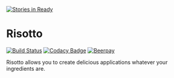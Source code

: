 [![Stories in Ready](https://badge.waffle.io/battila7/risotto.png?label=ready&title=Ready)](https://waffle.io/battila7/risotto)
# Risotto
[![Build Status](https://travis-ci.org/battila7/risotto.svg?branch=master)](https://travis-ci.org/battila7/risotto)
[![Codacy Badge](https://api.codacy.com/project/badge/Grade/e5d73d8dcd744407ac39a7ed53e72deb)](https://www.codacy.com/app/bagossyattila_2/risotto?utm_source=github.com&amp;utm_medium=referral&amp;utm_content=battila7/risotto&amp;utm_campaign=Badge_Grade)
[![Beerpay](https://beerpay.io/battila7/risotto/badge.svg)](https://beerpay.io/battila7/risotto)

Risotto allows you to create delicious applications whatever your ingredients are.
